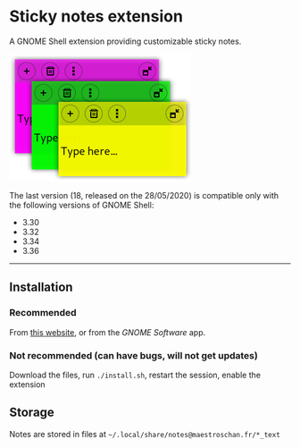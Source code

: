 # Sticky notes extension

A GNOME Shell extension providing customizable sticky notes.

![](./notes@maestroschan.fr/screenshots/about_picture.png)

The last version (18, released on the 28/05/2020) is compatible only with the
following versions of GNOME Shell:

- 3.30
- 3.32
- 3.34
- 3.36

----

## Installation

### Recommended

From [this website](https://extensions.gnome.org/extension/1357/notes/), or from
the _GNOME Software_ app.

### Not recommended (can have bugs, will not get updates)

Download the files, run `./install.sh`, restart the session, enable the extension

## Storage

Notes are stored in files at `~/.local/share/notes@maestroschan.fr/*_text`

<!-- TODO

pas de raise correct quand on focus une note sans focus automatique

utiliser le singleton "notesmanager" pour notebox.createNote, plutôt que de
dépendre du putain d'array

"éditer le titre" dans le menu
le bouton de grab aurait le titre en label, et clic-droit enroulerait

sa mère faut réécrire comment ça interagit avec le disque, là c'est hoooonteux

    -->


